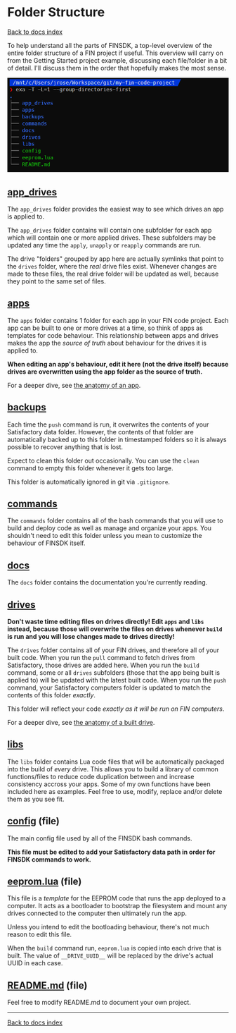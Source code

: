 # Folder Structure

[Back to docs index](./README.md)

To help understand all the parts of FINSDK, a top-level overview of the entire folder structure of a FIN project if useful. This overview will carry on from the Getting Started project example, discussing each file/folder in a bit of detail. I'll discuss them in the order that hopefully makes the most sense.

![folder structure](./media/folder_structure_01.png "folder structure")

## [app_drives](#app-drives)

The `app_drives` folder provides the easiest way to see which drives an app is applied to.

The `app_drives` folder contains will contain one subfolder for each app which will contain one or more applied drives. These subfolders may be updated any time the `apply`, `unapply` or `reapply` commands are run.

The drive "folders" grouped by app here are actually symlinks that point to the `drives` folder, where the *real* drive files exist. Whenever changes are made to these files, the real drive folder will be updated as well, because they point to the same set of files.

## [apps](#apps)

The `apps` folder contains 1 folder for each app in your FIN code project. Each app can be built to one or more drives at a time, so think of apps as templates for code behaviour. This relationship between apps and drives makes the app the *source of truth* about behaviour for the drives it is applied to.

**When editing an app's behaviour, edit it here (not the drive itself) because drives are overwritten using the app folder as the source of truth.**

For a deeper dive, see [the anatomy of an app](anatomy_of_an_app.md).

## [backups](#backups)

Each time the `push` command is run, it overwrites the contents of your Satisfactory data folder. However, the contents of that folder are automatically backed up to this folder in timestamped folders so it is always possible to recover anything that is lost.

Expect to clean this folder out occasionally. You can use the `clean` command to empty this folder whenever it gets too large.

This folder is automatically ignored in git via `.gitignore`.

## [commands](#commands)

The `commands` folder contains all of the bash commands that you will use to build and deploy code as well as manage and organize your apps. You shouldn't need to edit this folder unless you mean to customize the behaviour of FINSDK itself.

## [docs](#docs)

The `docs` folder contains the documentation you're currently reading.

## [drives](#drives)

**Don't waste time editing files on drives directly! Edit `apps` and `libs` instead, because those will overwrite the files on drives whenever `build` is run and you will lose changes made to drives directly!**

The `drives` folder contains all of your FIN drives, and therefore all of your built code. When you run the `pull` command to fetch drives from Satisfactory, those drives are added here. When you run the `build` command, some or all `drives` subfolders (those that the app being built is applied to) will be updated with the latest built code. When you run the `push` command, your Satisfactory computers folder is updated to match the contents of this folder *exactly*.

This folder will reflect your code *exactly as it will be run on FIN computers*.

For a deeper dive, see [the anatomy of a built drive](anatomy_of_a_drive.md).

## [libs](#libs)

The `libs` folder contains Lua code files that will be automatically packaged into the build of *every* drive. This allows you to build a library of common functions/files to reduce code duplication between and increase consistency accross your apps. Some of my own functions have been included here as examples. Feel free to use, modify, replace and/or delete them as you see fit.

## [config](#config) (file)

The main config file used by all of the FINSDK bash commands.

**This file must be edited to add your Satisfactory data path in order for FINSDK commands to work.**

## [eeprom.lua](#eeprom.lua) (file)

This file is a *template* for the EEPROM code that runs the app deployed to a computer. It acts as a bootloader to bootstrap the filesystem and mount any drives connected to the computer then ultimately run the app.

Unless you intend to edit the bootloading behaviour, there's not much reason to edit this file.

When the `build` command run, `eeprom.lua` is copied into each drive that is built. The value of `__DRIVE_UUID__` will be replaced by the drive's actual UUID in each case.

## [README.md](#README.md) (file)

Feel free to modify README.md to document your own project.

---

[Back to docs index](./README.md)
